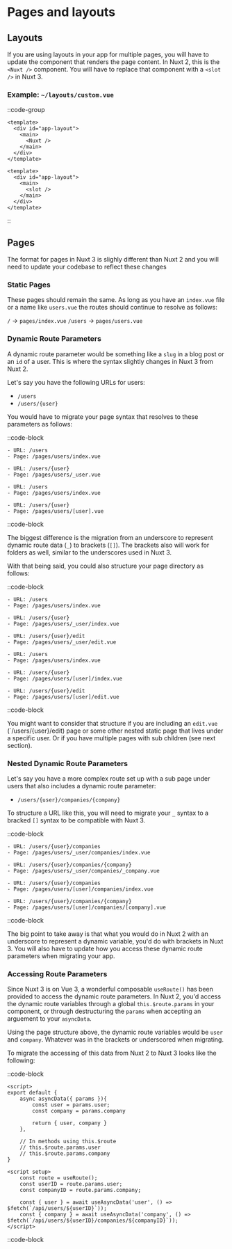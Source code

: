 # Pages and layouts

## Layouts

If you are using layouts in your app for multiple pages, you will have to update the component that renders the page content. In Nuxt 2, this is the `<Nuxt />` component. You will have to replace that component with a `<slot />` in Nuxt 3.

### Example: `~/layouts/custom.vue`

::code-group

```vue [Nuxt 2]
<template>
  <div id="app-layout">
    <main>
      <Nuxt />
    </main>
  </div>
</template>
```

```vue [Nuxt 3]
<template>
  <div id="app-layout">
    <main>
      <slot />
    </main>
  </div>
</template>
```

::

## Pages

The format for pages in Nuxt 3 is slighly different than Nuxt 2 and you will need to update your codebase to reflect these changes

### Static Pages

These pages should remain the same. As long as you have an `index.vue` file or a name like `users.vue` the routes should continue to resolve as follows:

`/` -> `pages/index.vue`
`/users` -> `pages/users.vue`

### Dynamic Route Parameters

A dynamic route parameter would be something like a `slug` in a blog post or an `id` of a user. This is where the syntax slightly changes in Nuxt 3 from Nuxt 2.

Let's say you have the following URLs for users:

- `/users`
- `/users/{user}`

You would have to migrate your page syntax that resolves to these parameters as follows:

::code-block

``` [Nuxt 2]
- URL: /users
- Page: /pages/users/index.vue

- URL: /users/{user}
- Page: /pages/users/_user.vue
```

``` [Nuxt 3]
- URL: /users
- Page: /pages/users/index.vue

- URL: /users/{user}
- Page: /pages/users/[user].vue
```

::code-block

The biggest difference is the migration from an underscore to represent dynamic route data (`_`) to brackets (`[]`). The brackets also will work for folders as well, similar to the underscores used in Nuxt 3.

With that being said, you could also structure your page directory as follows:

::code-block

``` [Nuxt 2]
- URL: /users
- Page: /pages/users/index.vue

- URL: /users/{user}
- Page: /pages/users/_user/index.vue

- URL: /users/{user}/edit
- Page: /pages/users/_user/edit.vue
```

``` [Nuxt 3]
- URL: /users
- Page: /pages/users/index.vue

- URL: /users/{user}
- Page: /pages/users/[user]/index.vue

- URL: /users/{user}/edit
- Page: /pages/users/[user]/edit.vue
```

::code-block

You might want to consider that structure if you are including an `edit.vue` (`/users/{user}/edit) page or some other nested static page that lives under a specific user. Or if you have multiple pages with sub children (see next section).

### Nested Dynamic Route Parameters

Let's say you have a more complex route set up with a sub page under users that also includes a dynamic route parameter:

- `/users/{user}/companies/{company}`

To structure a URL like this, you will need to migrate your `_` syntax to a bracked `[]` syntax to be compatible with Nuxt 3.

::code-block

``` [Nuxt 2]
- URL: /users/{user}/companies
- Page: /pages/users/_user/companies/index.vue

- URL: /users/{user}/companies/{company}
- Page: /pages/users/_user/companies/_company.vue
```

``` [Nuxt 3]
- URL: /users/{user}/companies
- Page: /pages/users/[user]/companies/index.vue

- URL: /users/{user}/companies/{company}
- Page: /pages/users/[user]/companies/[company].vue
```

::code-block

The big point to take away is that what you would do in Nuxt 2 with an underscore to represent a dynamic variable, you'd do with brackets in Nuxt 3. You will also have to update how you access these dynamic route parameters when migrating your app.

### Accessing Route Parameters

Since Nuxt 3 is on Vue 3, a wonderful composable `useRoute()` has been provided to access the dynamic route parameters. In Nuxt 2, you'd access the dynamic route variables through a global `this.$route.params` in your component, or through destructuring the `params` when accepting an arguement to your `asyncData`.

Using the page structure above, the dynamic route variables would be `user` and `company`. Whatever was in the brackets or underscored when migrating.

To migrate the accessing of this data from Nuxt 2 to Nuxt 3 looks like the following:

::code-block

```vue [Nuxt 2]
<script>
export default {
    async asyncData({ params }){
        const user = params.user;
        const company = params.company

        return { user, company }
    },

    // In methods using this.$route
    // this.$route.params.user
    // this.$route.params.company
}
```

```vue [Nuxt 3]
<script setup>
    const route = useRoute();
    const userID = route.params.user;
    const companyID = route.params.company;

    const { user } = await useAsyncData('user', () => $fetch(`/api/users/${userID}`));
    const { company } = await useAsyncData('company', () => $fetch(`/api/users/${userID}/companies/${companyID}`));
</script>
```

::code-block
